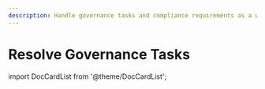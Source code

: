 ```yaml
---
description: Handle governance tasks and compliance requirements as a workspace owner.
---
```


# Resolve Governance Tasks

import DocCardList from '@theme/DocCardList';

<DocCardList />